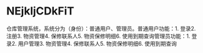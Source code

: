 # NEjkljCDkFiT
仓库管理系统，系统分为（身份）：普通用户、管理员。普通用户功能：1. 登录2. 注册3. 物资管理4. 保修联系人5. 物资保修明细6. 使用到期查询管理员功能：1. 登录2. 用户管理3. 物资管理4. 保修联系人5. 物资保修明细6. 使用到期查询 

